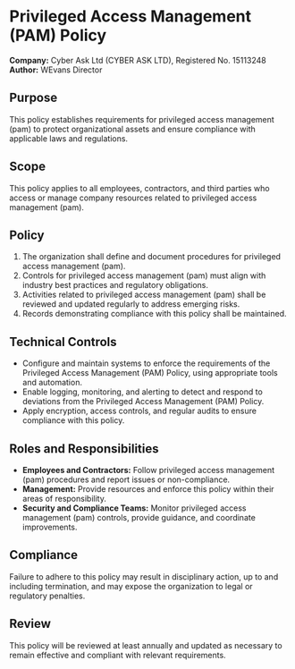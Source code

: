 # Privileged Access Management (PAM) Policy

**Company:** Cyber Ask Ltd (CYBER ASK LTD), Registered No. 15113248  
**Author:** WEvans Director

## Purpose

This policy establishes requirements for privileged access management (pam) to protect organizational assets and ensure compliance with applicable laws and regulations.

## Scope

This policy applies to all employees, contractors, and third parties who access or manage company resources related to privileged access management (pam).

## Policy

1. The organization shall define and document procedures for privileged access management (pam).
2. Controls for privileged access management (pam) must align with industry best practices and regulatory obligations.
3. Activities related to privileged access management (pam) shall be reviewed and updated regularly to address emerging risks.
4. Records demonstrating compliance with this policy shall be maintained.

## Technical Controls

- Configure and maintain systems to enforce the requirements of the Privileged Access Management (PAM) Policy, using appropriate tools and automation.
- Enable logging, monitoring, and alerting to detect and respond to deviations from the Privileged Access Management (PAM) Policy.
- Apply encryption, access controls, and regular audits to ensure compliance with this policy.

## Roles and Responsibilities

- **Employees and Contractors:** Follow privileged access management (pam) procedures and report issues or non-compliance.
- **Management:** Provide resources and enforce this policy within their areas of responsibility.
- **Security and Compliance Teams:** Monitor privileged access management (pam) controls, provide guidance, and coordinate improvements.

## Compliance

Failure to adhere to this policy may result in disciplinary action, up to and including termination, and may expose the organization to legal or regulatory penalties.

## Review

This policy will be reviewed at least annually and updated as necessary to remain effective and compliant with relevant requirements.
